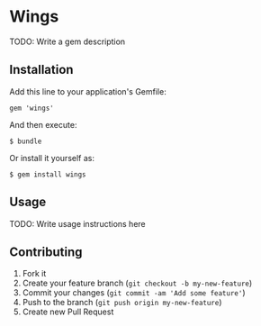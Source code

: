 # Wings

TODO: Write a gem description

## Installation

Add this line to your application's Gemfile:

    gem 'wings'

And then execute:

    $ bundle

Or install it yourself as:

    $ gem install wings

## Usage

TODO: Write usage instructions here

## Contributing

1. Fork it
2. Create your feature branch (`git checkout -b my-new-feature`)
3. Commit your changes (`git commit -am 'Add some feature'`)
4. Push to the branch (`git push origin my-new-feature`)
5. Create new Pull Request
